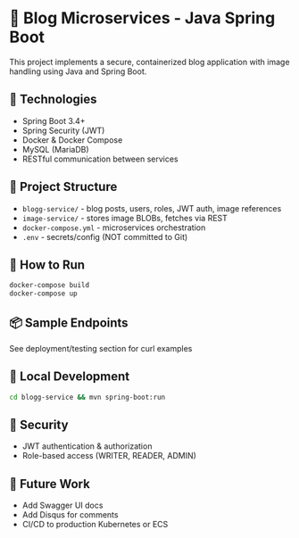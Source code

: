 # 📰 Blog Microservices - Java Spring Boot

This project implements a secure, containerized blog application with image handling using Java and Spring Boot.

## 🔧 Technologies
- Spring Boot 3.4+
- Spring Security (JWT)
- Docker & Docker Compose
- MySQL (MariaDB)
- RESTful communication between services

## 📁 Project Structure
- `blogg-service/` - blog posts, users, roles, JWT auth, image references
- `image-service/` - stores image BLOBs, fetches via REST
- `docker-compose.yml` - microservices orchestration
- `.env` - secrets/config (NOT committed to Git)

## 🚀 How to Run
```bash
docker-compose build
docker-compose up
```

## 📦 Sample Endpoints
See deployment/testing section for curl examples

## 🧪 Local Development
```bash
cd blogg-service && mvn spring-boot:run
```

## 🔐 Security
- JWT authentication & authorization
- Role-based access (WRITER, READER, ADMIN)

## 🧩 Future Work
- Add Swagger UI docs
- Add Disqus for comments
- CI/CD to production Kubernetes or ECS
